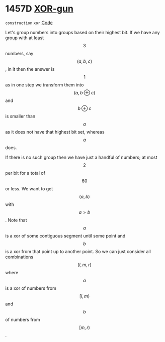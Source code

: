 # **1457D** [XOR-gun](https://codeforces.com/contest/1457/problem/D)

`construction` `xor` [Code](https://github.com/akoprow/competetive-programming/blob/master/src/codeforces/r680-699/r687/1457d-xor-gun.kt)

Let's group numbers into groups based on their highest bit.  If we have any group with at least $$3$$ numbers, say $$(a, b, c)$$, in it then the answer is $$1$$ as in one step we transform them into $$(a, b \oplus c)$$ and $$b \oplus c$$ is smaller than $$a$$ as it does not have that highest bit set, whereas $$a$$ does.

If there is no such group then we have just a handful of numbers; at most $$2$$ per bit for a total of $$60$$ or less. We want to get $$(a, b)$$ with $$a > b$$.  Note that $$a$$ is a xor of some contiguous segment until some point and $$b$$ is a xor from that point up to another point.  So we can just consider all combinations $$(l, m, r)$$ where $$a$$ is a xor of numbers from $$[l, m)$$ and $$b$$ of numbers from $$[m, r)$$.
